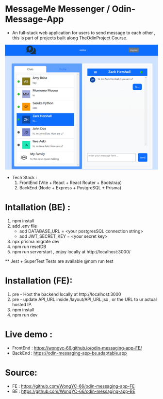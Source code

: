 # MessageMe Messenger / Odin-Message-App
- An full-stack web application for users to send message to each other , this is part of projects built along TheOdinProject Course.

![photo](messageme.png)

- Tech Stack :
  1. FrontEnd (Vite + React + React Router + Bootstrap)
  2. BackEnd (Node + Express + PostgreSQL + Prisma)

# Intallation (BE) :
1. npm install
2. add .env file
    - add DATABASE_URL = \<your postgresSQL connection string>
    - add JWT_SECRET_KEY = \<your secret key>
3. npx prisma migrate dev
4. npm run resetDB
5. npm run serverstart , enjoy locally  at http://localhost:3000/

** Jest + SuperTest Tests are available @npm run test

# Installation (FE):
1. pre - Host the backend locally at http://localhost:3000 
2. pre - update API_URL inside  /layout/API_URL.jsx , or the URL to ur actual hosted IP.
3. npm install
4. npm run dev



# Live demo :
- FrontEnd : https://wongyc-66.github.io/odin-messaging-app-FE/
- BackEnd : https://odin-messaging-app-be.adaptable.app

# Source:
- FE : https://github.com/WongYC-66/odin-messaging-app-FE
- BE : https://github.com/WongYC-66/odin-messaging-app-BE

